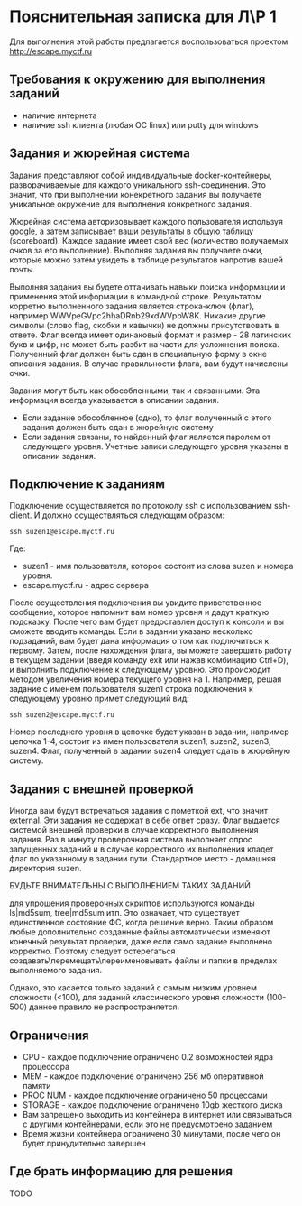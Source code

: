 # Пояснительная записка для Л\Р 1

Для выполнения этой работы предлагается воспользоваться проектом http://escape.myctf.ru

## Требования к окружению для выполнения заданий

* наличие интернета
* наличие ssh клиента (любая ОС linux) или putty для windows

## Задания и жюрейная система

Задания представляют собой индивидуальные docker-контейнеры,
разворачиваемые для каждого уникального ssh-соединения.
Это значит, что при выполнении конекретного задания вы получаете
уникальное окружение для выполнения конкретного задания.

Жюрейная система авторизовывает каждого пользователя используя google,
а затем записывает ваши результаты в общую таблицу (scoreboard).
Каждое задание имеет свой вес (количество получаемых очков за его выполнение).
Выполняя задания вы получаете очки, которые можно затем увидеть в таблице результатов напротив вашей почты.

Выполняя задания вы будете оттачивать навыки поиска информации и применения этой информации в командной строке.
Результатом корретно выполненного задания является строка-ключ (флаг), например WWVpeGVpc2hhaDRnb29xdWVpbW8K.
Никакие другие символы (слово flag, скобки и кавычки) не должны присутствовать в ответе.
Флаг всегда имеет одинаковый формат и размер - 28 латинских букв и цифр, но может быть разбит на части для усложнения поиска.
Полученный флаг должен быть сдан в специальную форму в окне описания задания.
В случае правильности флага, вам будут начислены очки.

Задания могут быть как обособленными, так и связанными. Эта информация всегда указывается в описании задания.
* Если задание обособленное (одно), то флаг полученный с этого задания должен быть сдан в жюрейную систему
* Если задания связаны, то найденный флаг является паролем от следующего уровня. Учетные записи следующего уровня указаны в описании задания.

## Подключение к заданиям

Подключение осуществляется по протоколу ssh с использованием ssh-client. И должно осуществляться следующим образом:
```
ssh suzen1@escape.myctf.ru
```
Где:
* suzen1 - имя пользователя, которое состоит из слова suzen и номера уровня.
* escape.myctf.ru - адрес сервера

После осуществления подключения вы увидите приветственное сообщение, которое напомнит вам номер уровня и дадут краткую подсказку.
После чего вам будет предоставлен доступ к консоли и вы сможете вводить команды.
Если в задании указано несколько подзаданий, вам будет дана информация о том как подлючиться к первому.
Затем, после нахождения флага, вы можете завершить работу в текущем задании (введя команду exit или нажав комбинацию Ctrl+D),
и выполнить подключение к следующему уровню. Это происходит методом увеличения номера текущего уровня на 1.
Например, решая задание с именем пользователя suzen1 строка подключения к следующему уровню примет следующий вид:
```
ssh suzen2@escape.myctf.ru
```
Номер последнего уровня в цепочке будет указан в задании, например цепочка 1-4, состоит из имен пользователя suzen1, suzen2, suzen3, suzen4.
Флаг, полученный в задании suzen4 следует сдать в жюрейную систему.

## Задания с внешней проверкой

Иногда вам будут встречаться задания с пометкой ext, что значит external. Эти задания не содержат в себе ответ сразу. Флаг выдается системой внешней проверки в случае корректного выполнения задания. Раз в минуту проверочная система выполняет опрос запущенных заданий и в случае корректного их выполнения кладет флаг по указанному в задании пути. Стандартное место - домашняя директория suzen.

БУДЬТЕ ВНИМАТЕЛЬНЫ С ВЫПОЛНЕНИЕМ ТАКИХ ЗАДАНИЙ

для упрощения проверочных скриптов используются команды ls|md5sum, tree|md5sum итп. Это означает, что существует единственное состояние ФС, когда решение верно. Таким образом любые дополнительно созданные файлы автоматически изменяют конечный результат проверки, даже если само задание выполнено корректно. Поэтому следует остерегаться создавать\перемещать\переименовывать файлы и папки в пределах выполняемого задания. 

Однако, это касается только заданий с самым низким уровнем сложности (<100), для заданий классического уровня сложности (100-500) данное правило не распространяется.

## Ограничения

* CPU - каждое подключение ограничено 0.2 возможностей ядра процессора
* MEM - каждое подключение ограничено 256 мб оперативной памяти
* PROC NUM - каждое подключение ограничено 50 процессами
* STORAGE - каждое подключение ограничено 10gb жесткого диска
* Вам запрещено выходить из контейнера в интернет или связываться с другими контейнерами, если это не предусмотрено заданием
* Время жизни контейнера ограничено 30 минутами, после чего он будет принудительно завершен

## Где брать информацию для решения

TODO

